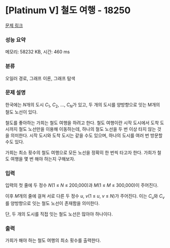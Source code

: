 # [Platinum V] 철도 여행 - 18250 

[문제 링크](https://www.acmicpc.net/problem/18250) 

### 성능 요약

메모리: 58232 KB, 시간: 460 ms

### 분류

오일러 경로, 그래프 이론, 그래프 탐색

### 문제 설명

<p>한국에는 <em>N</em>개의 도시 <em>C</em><sub>1</sub>, <em>C</em><sub>2</sub>, ..., <em>C<sub>N</sub></em>가 있고, 두 개의 도시를 양방향으로 잇는 M개의 철도 노선이 있다.</p>

<p>철도를 좋아하는 가희는 철도 여행을 하려고 한다. 철도 여행이란 시작 도시에서 도착 도시까지 철도 노선만을 이용해 이동하는데, 하나의 철도 노선을 두 번 이상 타지 않는 것을 의미한다. 시작 도시와 도착 도시는 같을 수도 있으며, 하나의 도시를 여러 번 방문할 수도 있다.</p>

<p>가희는 최소 횟수의 철도 여행으로 모든 노선을 정확히 한 번씩 타고자 한다. 가희가 철도 여행을 몇 번 해야 하는지 구해보자.</p>

### 입력 

 <p>입력의 첫 줄에 두 정수 <em>N</em>(1 ≤ <em>N</em> ≤ 200,000)과 <em>M</em>(1 ≤ <em>M</em> ≤ 300,000)이 주어진다.</p>

<p>이후 <em>M</em>개의 줄에 걸쳐 서로 다른 두 정수 <em>u</em>, <em>v</em>(1 ≤ <em>u</em>, <em>v</em> ≤ <em>N</em>)가 주어진다. 이는 <em>C<sub>u</sub></em>와 <em>C<sub>v</sub></em>를 양방향으로 잇는 철도 노선이 존재함을 의미한다.</p>

<p>단, 두 개의 도시를 직접 잇는 철도 노선은 많아야 하나이다.</p>

### 출력 

 <p>가희가 해야 하는 철도 여행의 최소 횟수를 출력한다.</p>

